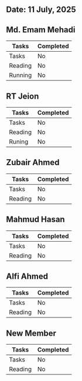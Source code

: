 ## Date: 11 July, 2025

## Md. Emam Mehadi
|Tasks|Completed|
|-------|-----|
|Tasks|No|
|Reading|No|
|Running|No|
## RT Jeion
|Tasks|Completed|
|-------|-----|
|Tasks|No|
|Reading|No|
|Runing|No|
## Zubair Ahmed
|Tasks|Completed|
|-------|-----|
|Tasks|No|
|Reading|No|
## Mahmud Hasan
|Tasks|Completed|
|-------|-----|
|Tasks|No|
|Reading|No|
## Alfi Ahmed
|Tasks|Completed|
|-------|-----|
|Tasks|No|
|Reading|No|
## New Member
|Tasks|Completed|
|-------|-----|
|Tasks|No|
|Reading|No|
